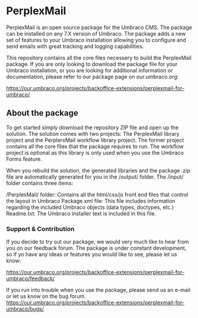 # PerplexMail

PerplexMail is an open source package for the Umbraco CMS. The package can be installed on any 7.X version of Umbraco. The package adds a new set of features to your Umbraco installation allowing you to configure and send emails with great tracking and logging capabilities.

This repository contains all the core files necessery to build the PerplexMail package. If you are only looking to download the package file for your Umbraco installation, or you are looking for additional information or documentation, please refer to our package page on our.umbraco.org:

https://our.umbraco.org/projects/backoffice-extensions/perplexmail-for-umbraco/

<h2>About the package</h2>
To get started simply download the repository ZIP file and open up the solution. The solution comes with two projects: The PerplexMail library project and the PerplerxMail workflow library project. The former project contains all the core files that the package requires to run. The workflow project is optional as this library is only used when you use the Umbraco Forms feature.

When you rebuild the solution, the generated libraries and the package .zip file are automatically generated for you in the /output/ folder. The /input/ folder contains three items: 

/PerplexMail/ folder: Contains all the html/css/js front end files that control the layout in Umbraco
Package.xml file: This file includes information regarding the included Umbraco objects (data types, doctypes, etc.)
Readme.txt: The Umbraco installer text is included in this file.

<h3>Support & Contribution</h3>
If you decide to try out our package, we would very much like to hear from you on our feedback forum. The package is under constant development, so if yo have any ideas or features you would like to see, please let us know:

<a target="_blank" href="https://our.umbraco.org/projects/backoffice-extensions/perplexmail-for-umbraco/feedback/">https://our.umbraco.org/projects/backoffice-extensions/perplexmail-for-umbraco/feedback/</a>

If you run into trouble when you use the package, please send us an e-mail or let us know on the bug forum.
<a target="_blank" href="https://our.umbraco.org/projects/backoffice-extensions/perplexmail-for-umbraco/bugs/">https://our.umbraco.org/projects/backoffice-extensions/perplexmail-for-umbraco/bugs/</a>
